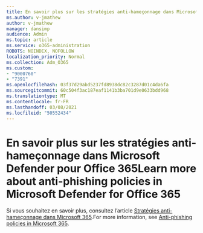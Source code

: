 ```yaml
---
title: En savoir plus sur les stratégies anti-hameçonnage dans Microsoft Defender pour Office 365
ms.author: v-jmathew
author: v-jmathew
manager: dansimp
audience: Admin
ms.topic: article
ms.service: o365-administration
ROBOTS: NOINDEX, NOFOLLOW
localization_priority: Normal
ms.collection: Adm_O365
ms.custom:
- "9000760"
- "7391"
ms.openlocfilehash: 03f37d29abd5237fd8938dc82c3287d01c4da6fa
ms.sourcegitcommit: 60c504f3ac187eaf1141b3ba701d9e0633bdd968
ms.translationtype: MT
ms.contentlocale: fr-FR
ms.lasthandoff: 03/08/2021
ms.locfileid: "50552434"
---
```

# <a name="learn-more-about-anti-phishing-policies-in-microsoft-defender-for-office-365"></a><span data-ttu-id="cfe44-102">En savoir plus sur les stratégies anti-hameçonnage dans Microsoft Defender pour Office 365</span><span class="sxs-lookup"><span data-stu-id="cfe44-102">Learn more about anti-phishing policies in Microsoft Defender for Office 365</span></span>

<span data-ttu-id="cfe44-103">Si vous souhaitez en savoir plus, consultez l’article [Stratégies anti-hameçonnage dans Microsoft 365](https://go.microsoft.com/fwlink/?linkid=2092235).</span><span class="sxs-lookup"><span data-stu-id="cfe44-103">For more information, see [Anti-phishing policies in Microsoft 365](https://go.microsoft.com/fwlink/?linkid=2092235).</span></span>
